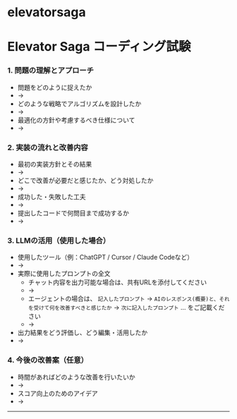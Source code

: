 # elevatorsaga

# Elevator Saga コーディング試験

### 1. 問題の理解とアプローチ

- 問題をどのように捉えたか
- →
- どのような戦略でアルゴリズムを設計したか
- →
- 最適化の方針や考慮するべき仕様について
- →

### 2. 実装の流れと改善内容

- 最初の実装方針とその結果
- →
- どこで改善が必要だと感じたか、どう対処したか
- →
- 成功した・失敗した工夫
- →
- 提出したコードで何問目まで成功するか
- →

### 3. LLMの活用（使用した場合）

- 使用したツール（例：ChatGPT / Cursor / Claude Codeなど）
- →
- 実際に使用したプロンプトの全文
  - チャット内容を出力可能な場合は、共有URLを添付してください
  - →
  - エージェントの場合は、 `記入したプロンプト` → `AIのレスポンス(概要)と、それを受けて何を改善すべきと感じたか` → `次に記入したプロンプト` ... をご記載ください
  - →
- 出力結果をどう評価し、どう編集・活用したか
- →

### 4. 今後の改善案（任意）

- 時間があればどのような改善を行いたいか
- →
- スコア向上のためのアイデア
- →

---

